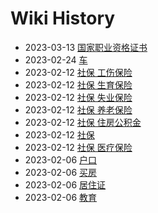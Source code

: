 # Wiki History

- 2023-03-13        [国家职业资格证书](/0015_国家职业资格证书)
- 2023-02-24        [车](/0014_车)
- 2023-02-12        [社保 工伤保险](/0012_社保_工伤保险)
- 2023-02-12        [社保 生育保险](/0010_社保_生育保险)
- 2023-02-12        [社保 失业保险](/0011_社保_失业保险)
- 2023-02-12        [社保 养老保险](/0008_社保_养老保险)
- 2023-02-12        [社保 住房公积金](/0013_社保_住房公积金)
- 2023-02-12        [社保](/0007_社保)
- 2023-02-12        [社保 医疗保险](/0009_社保_医疗保险)
- 2023-02-06        [户口](/0004_户口)
- 2023-02-06        [买房](/0005_买房)
- 2023-02-06        [居住证](/0003_居住证)
- 2023-02-06        [教育](/0006_教育)
